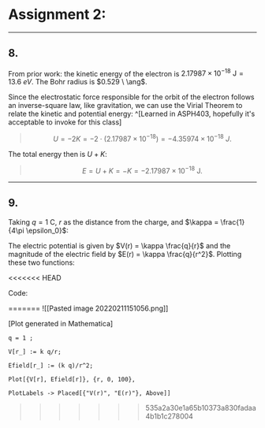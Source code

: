 # Assignment 2:
***

## 8. 

From prior work: the kinetic energy of the electron is $2.17987\times10^{-18}\text{ J} = 13.6 \ eV$. The Bohr radius is $0.529 \ \ang$. 

Since the electrostatic force responsible for the orbit of the electron follows an inverse-square law, like gravitation, we can use the Virial Theorem to relate the kinetic and potential energy: ^[Learned in ASPH403, hopefully it's acceptable to invoke for this class]

> $$U = -2K = -2\cdot(2.17987\times10^{-18}) = -4.35974 \times 10^{-18} \ J.$$

The total energy then is $U + K$:

>$$E = U + K = -K = -2.17987\times10^{-18} \text{ J.}$$

***

## 9. 

Taking $q=1\text{ C}$, $r$ as the distance from the charge, and $\kappa = \frac{1}{4\pi \epsilon_0}$:

The electric potential is given by $V(r) = \kappa \frac{q}{r}$ and the magnitude of the electric field by $E(r) = \kappa \frac{q}{r^2}$. Plotting these two functions: 

<<<<<<< HEAD

Code: 
	
=======
![[Pasted image 20220211151056.png]]

[Plot generated in Mathematica]

	           

	q = 1 ;

	V[r_] := k q/r;

	Efield[r_] := (k q)/r^2;

	Plot[{V[r], Efield[r]}, {r, 0, 100},

 	PlotLabels -> Placed[{"V(r)", "E(r)"}, Above]]
	
>>>>>>> 535a2a30e1a65b10373a830fadaa4b1b1c278004
